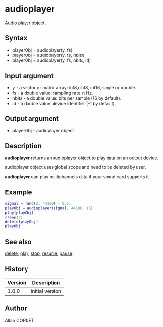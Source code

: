 

# audioplayer

Audio player object.

## Syntax

- playerObj = audioplayer(y, fs)
- playerObj = audioplayer(y, fs, nbits)
- playerObj = audioplayer(y, fs, nbits, id)

## Input argument

 - y - a vector or matrix array: int8,uint8, int16, single or double.
 - fs - a double value: sampling rate in Hz.
 - nbits - a double value: bits per sample (16 by default).
 - id - a double value: device identifier (-1 by default).

## Output argument

 - playerObj - audioplayer object

## Description


  <p><b>audioplayer</b> returns an audioplayer object to play data on an output device.</p>
  <p>audioplayer object uses global scope and need to be deleted by user.</p>
  <p><b>audioplayer</b> can play multichannels data if your sound card supports it.</p>


## Example

```matlab
signal = rand(2, 44100) - 0.5;
playObj = audioplayer(signal, 44100, 16)
play(playObj)
sleep(2)
delete(playObj)
playObj
```

## See also

[delete](../handle/delete.md), [play](play.md), [stop](stop.md), [resume](resume.md), [pause](pause.html).
## History

|Version|Description|
|------|------|
|1.0.0|initial version|


## Author

Allan CORNET



